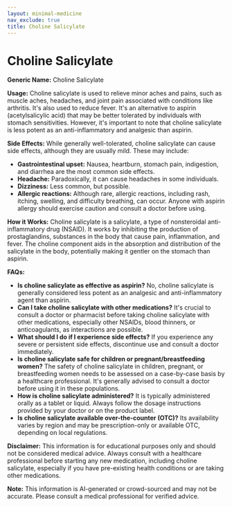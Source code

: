```yaml
---
layout: minimal-medicine
nav_exclude: true
title: Choline Salicylate
---
```


# Choline Salicylate

**Generic Name:** Choline Salicylate

**Usage:** Choline salicylate is used to relieve minor aches and pains, such as muscle aches, headaches, and joint pain associated with conditions like arthritis. It's also used to reduce fever.  It's an alternative to aspirin (acetylsalicylic acid) that may be better tolerated by individuals with stomach sensitivities.  However, it's important to note that choline salicylate is less potent as an anti-inflammatory and analgesic than aspirin.


**Side Effects:** While generally well-tolerated, choline salicylate can cause side effects, although they are usually mild. These may include:

* **Gastrointestinal upset:** Nausea, heartburn, stomach pain, indigestion, and diarrhea are the most common side effects.
* **Headache:**  Paradoxically, it can cause headaches in some individuals.
* **Dizziness:** Less common, but possible.
* **Allergic reactions:** Although rare, allergic reactions, including rash, itching, swelling, and difficulty breathing, can occur.  Anyone with aspirin allergy should exercise caution and consult a doctor before using.


**How it Works:** Choline salicylate is a salicylate, a type of nonsteroidal anti-inflammatory drug (NSAID).  It works by inhibiting the production of prostaglandins, substances in the body that cause pain, inflammation, and fever. The choline component aids in the absorption and distribution of the salicylate in the body, potentially making it gentler on the stomach than aspirin.


**FAQs:**

* **Is choline salicylate as effective as aspirin?**  No, choline salicylate is generally considered less potent as an analgesic and anti-inflammatory agent than aspirin.
* **Can I take choline salicylate with other medications?**  It's crucial to consult a doctor or pharmacist before taking choline salicylate with other medications, especially other NSAIDs, blood thinners, or anticoagulants, as interactions are possible.
* **What should I do if I experience side effects?**  If you experience any severe or persistent side effects, discontinue use and consult a doctor immediately.
* **Is choline salicylate safe for children or pregnant/breastfeeding women?**  The safety of choline salicylate in children, pregnant, or breastfeeding women needs to be assessed on a case-by-case basis by a healthcare professional.  It's generally advised to consult a doctor before using it in these populations.
* **How is choline salicylate administered?** It is typically administered orally as a tablet or liquid.  Always follow the dosage instructions provided by your doctor or on the product label.
* **Is choline salicylate available over-the-counter (OTC)?**  Its availability varies by region and may be prescription-only or available OTC, depending on local regulations.


**Disclaimer:** This information is for educational purposes only and should not be considered medical advice. Always consult with a healthcare professional before starting any new medication, including choline salicylate, especially if you have pre-existing health conditions or are taking other medications.


**Note:** This information is AI-generated or crowd-sourced and may not be accurate. Please consult a medical professional for verified advice.